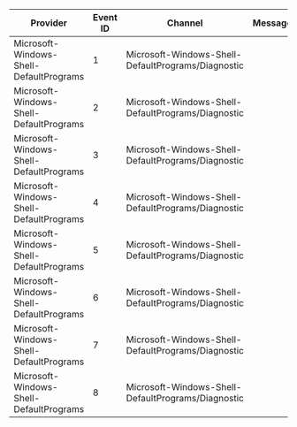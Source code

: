 Provider                                 |  Event ID  |  Channel                                             |  Message
-----------------------------------------|------------|------------------------------------------------------|---------
Microsoft-Windows-Shell-DefaultPrograms  |  1         |  Microsoft-Windows-Shell-DefaultPrograms/Diagnostic  |
Microsoft-Windows-Shell-DefaultPrograms  |  2         |  Microsoft-Windows-Shell-DefaultPrograms/Diagnostic  |
Microsoft-Windows-Shell-DefaultPrograms  |  3         |  Microsoft-Windows-Shell-DefaultPrograms/Diagnostic  |
Microsoft-Windows-Shell-DefaultPrograms  |  4         |  Microsoft-Windows-Shell-DefaultPrograms/Diagnostic  |
Microsoft-Windows-Shell-DefaultPrograms  |  5         |  Microsoft-Windows-Shell-DefaultPrograms/Diagnostic  |
Microsoft-Windows-Shell-DefaultPrograms  |  6         |  Microsoft-Windows-Shell-DefaultPrograms/Diagnostic  |
Microsoft-Windows-Shell-DefaultPrograms  |  7         |  Microsoft-Windows-Shell-DefaultPrograms/Diagnostic  |
Microsoft-Windows-Shell-DefaultPrograms  |  8         |  Microsoft-Windows-Shell-DefaultPrograms/Diagnostic  |